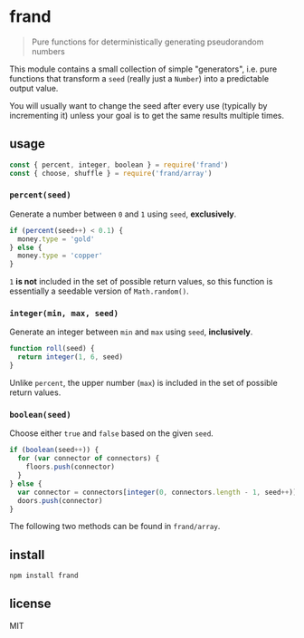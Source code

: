 # frand
> Pure functions for deterministically generating pseudorandom numbers

This module contains a small collection of simple "generators", i.e. pure functions that transform a `seed` (really just a `Number`) into a predictable output value.

You will usually want to change the seed after every use (typically by incrementing it) unless your goal is to get the same results multiple times.

## usage
```javascript
const { percent, integer, boolean } = require('frand')
const { choose, shuffle } = require('frand/array')
```

### `percent(seed)`
Generate a number between `0` and `1` using `seed`, **exclusively**.
```js
if (percent(seed++) < 0.1) {
  money.type = 'gold'
} else {
  money.type = 'copper'
}
```
`1` **is not** included in the set of possible return values, so this function is essentially a seedable version of `Math.random()`.

### `integer(min, max, seed)`
Generate an integer between `min` and `max` using `seed`, **inclusively**.
```js
function roll(seed) {
  return integer(1, 6, seed)
}
```
Unlike `percent`, the upper number (`max`) is included in the set of possible return values.

### `boolean(seed)`
Choose either `true` and `false` based on the given `seed`.
```js
if (boolean(seed++)) {
  for (var connector of connectors) {
    floors.push(connector)
  }
} else {
  var connector = connectors[integer(0, connectors.length - 1, seed++)]
  doors.push(connector)
}
```

The following two methods can be found in `frand/array`.

## install
```sh
npm install frand
```

## license
MIT
